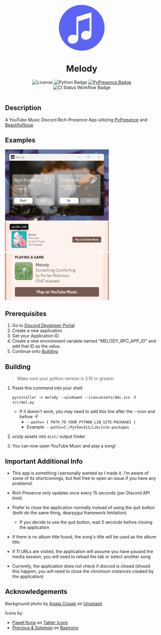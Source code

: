 <p align="center">
	<img width="150" src="./assets/melody_logo.svg" alt="Melody Banner" />
	<h1 align="center">Melody</h1>
</p>

<div align="center">
	<img src="https://img.shields.io/github/license/inohime/Melody" alt="License" />
	<img src="https://img.shields.io/badge/python-v3.10+-blue?style=flat" alt="Python Badge" />
	<a href="https://github.com/qwertyquerty/pypresence">
		<img src="https://img.shields.io/badge/using-pypresence-00bb88.svg?style=flat&logo=discord&logoWidth=20" alt="PyPresence Badge" />
	</a>
	<img src="https://github.com/inohime/Melody/actions/workflows/mel_build.yml/badge.svg?branch=master" alt="CI Status Workflow Badge" />
</div>

</br>

## Description
A YouTube Music Discord Rich-Presence App utilizing <a href="https://github.com/qwertyquerty/pypresence">PyPresence</a> and <a href="https://www.crummy.com/software/BeautifulSoup/">BeautifulSoup</a>

## Examples
<img width="341" height="233" src="./examples/app_front.png" alt="Melody App Example">
<img width="341" height="100" src="./examples/(example) song-platonique.png">
<img width="341" height="155" src="./examples/(example) profile-view-rich-presence.png">

## Prerequisites
1. Go to <a href="https://discord.com/developers/applications" alt="discord developers applications"> Discord Developer Portal </a>
2. Create a new application
3. Get your Application ID
4. Create a new environment variable named "MELODY_RPC_APP_ID" and add that ID as the value.
5. Continue onto [Building](#building)

## Building
> Make sure your python version is 3.10 or greater
1. Paste this command into your shell
	```shell
	pyinstaller -n melody --windowed --icon=assets/dmi.ico -F src/mel.py
	```
	- If it doesn't work, you may need to add this line after the --icon and before -F
		-	`--paths= { PATH_TO_YOUR_PYTHON_LIB_SITE-PACKAGES }`
		-	Example: `--paths=C:/Python311/Lib/site-packages`

3. unzip assets into `dist/` output folder
4. You can now open YouTube Music and play a song!

## Important Additional Info
- This app is something I personally wanted so I made it. I'm aware of some of its shortcomings, but feel free to open an issue if you have any problems!

- Rich Presence only updates once every 15 seconds (per Discord API limit)

- Prefer to close the application normally instead of using the quit button (both do the same thing,  dearpygui framework limitation)
	- If you decide to use the quit button, wait 5 seconds before closing the application

- If there is no album title found, the song's title will be used as the album title

- If 11 URLs are visited, the application will assume you have paused the media session, you will need to reload the tab or select another song

- Currently, the application does not check if discord is closed (should this happen, you will need to close the chromium instances created by the application)

## Acknowledgements
Background photo by <a href="https://unsplash.com/@hisevil">Agata Ciosek</a> on <a href="https://unsplash.com">Unsplash</a>

Icons by:
-  <a href="https://twitter.com/codecalm">Paweł Kuna</a> on <a href="https://tablericons.com">Tabler Icons</a>	
-  <a href="https://preciousm.co/">Precious & Solomon</a> on <a href="https://basicons.xyz">Basicons</a>

